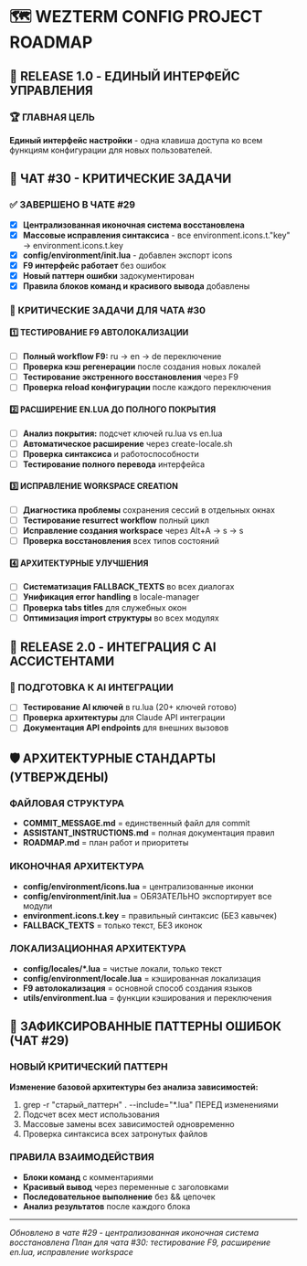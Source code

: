 # 🗺️ WEZTERM CONFIG PROJECT ROADMAP

## 🎯 RELEASE 1.0 - ЕДИНЫЙ ИНТЕРФЕЙС УПРАВЛЕНИЯ

### 🏆 ГЛАВНАЯ ЦЕЛЬ
**Единый интерфейс настройки** - одна клавиша доступа ко всем функциям конфигурации для новых пользователей.

## 🎯 ЧАТ #30 - КРИТИЧЕСКИЕ ЗАДАЧИ

### ✅ ЗАВЕРШЕНО В ЧАТЕ #29
- [x] **Централизованная иконочная система восстановлена**
- [x] **Массовые исправления синтаксиса** - все environment.icons.t."key" → environment.icons.t.key
- [x] **config/environment/init.lua** - добавлен экспорт icons
- [x] **F9 интерфейс работает** без ошибок
- [x] **Новый паттерн ошибки** задокументирован
- [x] **Правила блоков команд и красивого вывода** добавлены

### 🔴 КРИТИЧЕСКИЕ ЗАДАЧИ ДЛЯ ЧАТА #30

#### 1️⃣ ТЕСТИРОВАНИЕ F9 АВТОЛОКАЛИЗАЦИИ
- [ ] **Полный workflow F9:** ru → en → de переключение
- [ ] **Проверка кэш регенерации** после создания новых локалей
- [ ] **Тестирование экстренного восстановления** через F9
- [ ] **Проверка reload конфигурации** после каждого переключения

#### 2️⃣ РАСШИРЕНИЕ EN.LUA ДО ПОЛНОГО ПОКРЫТИЯ
- [ ] **Анализ покрытия:** подсчет ключей ru.lua vs en.lua  
- [ ] **Автоматическое расширение** через create-locale.sh
- [ ] **Проверка синтаксиса** и работоспособности
- [ ] **Тестирование полного перевода** интерфейса

#### 3️⃣ ИСПРАВЛЕНИЕ WORKSPACE CREATION
- [ ] **Диагностика проблемы** сохранения сессий в отдельных окнах
- [ ] **Тестирование resurrect workflow** полный цикл
- [ ] **Исправление создания workspace** через Alt+A → s → s
- [ ] **Проверка восстановления** всех типов состояний

#### 4️⃣ АРХИТЕКТУРНЫЕ УЛУЧШЕНИЯ
- [ ] **Систематизация FALLBACK_TEXTS** во всех диалогах
- [ ] **Унификация error handling** в locale-manager
- [ ] **Проверка tabs titles** для служебных окон
- [ ] **Оптимизация import структуры** во всех модулях

## 🚀 RELEASE 2.0 - ИНТЕГРАЦИЯ С AI АССИСТЕНТАМИ

### 🎯 ПОДГОТОВКА К AI ИНТЕГРАЦИИ
- [ ] **Тестирование AI ключей** в ru.lua (20+ ключей готово)
- [ ] **Проверка архитектуры** для Claude API интеграции
- [ ] **Документация API endpoints** для внешних вызовов

## 🛡️ АРХИТЕКТУРНЫЕ СТАНДАРТЫ (УТВЕРЖДЕНЫ)

### ФАЙЛОВАЯ СТРУКТУРА
- **COMMIT_MESSAGE.md** = единственный файл для commit
- **ASSISTANT_INSTRUCTIONS.md** = полная документация правил
- **ROADMAP.md** = план работ и приоритеты

### ИКОНОЧНАЯ АРХИТЕКТУРА  
- **config/environment/icons.lua** = централизованные иконки
- **config/environment/init.lua** = ОБЯЗАТЕЛЬНО экспортирует все модули
- **environment.icons.t.key** = правильный синтаксис (БЕЗ кавычек)
- **FALLBACK_TEXTS** = только текст, БЕЗ иконок

### ЛОКАЛИЗАЦИОННАЯ АРХИТЕКТУРА
- **config/locales/*.lua** = чистые локали, только текст
- **config/environment/locale.lua** = кэшированная локализация
- **F9 автолокализация** = основной способ создания языков
- **utils/environment.lua** = функции кэширования и переключения

## 🔴 ЗАФИКСИРОВАННЫЕ ПАТТЕРНЫ ОШИБОК (ЧАТ #29)

### НОВЫЙ КРИТИЧЕСКИЙ ПАТТЕРН
**Изменение базовой архитектуры без анализа зависимостей:**
1. grep -r "старый_паттерн" . --include="*.lua" ПЕРЕД изменениями
2. Подсчет всех мест использования
3. Массовые замены всех зависимостей одновременно
4. Проверка синтаксиса всех затронутых файлов

### ПРАВИЛА ВЗАИМОДЕЙСТВИЯ
- **Блоки команд** с комментариями
- **Красивый вывод** через переменные с заголовками  
- **Последовательное выполнение** без && цепочек
- **Анализ результатов** после каждого блока

---
*Обновлено в чате #29 - централизованная иконочная система восстановлена*
*План для чата #30: тестирование F9, расширение en.lua, исправление workspace*
